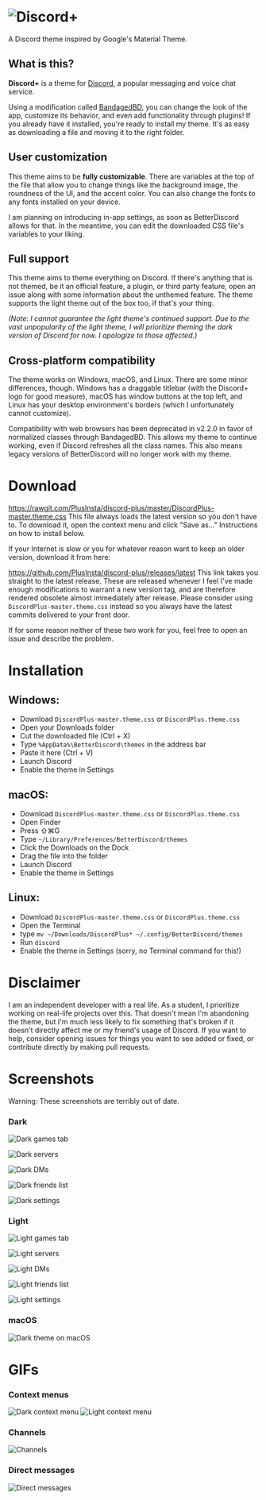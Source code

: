 # ![Discord+](https://github.com/PlusInsta/discord-plus/blob/master/assets/wordmark_black.svg)
A Discord theme inspired by Google's Material Theme.

## What is this?

**Discord+** is a theme for [Discord](https://discordapp.com), a popular messaging and voice chat service.

Using a modification called [BandagedBD](https://github.com/rauenzi/BetterDiscordApp), you can change the look of the app, customize its behavior, and even add functionality through plugins! If you already have it installed, you're ready to install my theme. It's as easy as downloading a file and moving it to the right folder.

## User customization
This theme aims to be **fully customizable**.
There are variables at the top of the file that allow you to change things like the background image, the roundness of the UI, and the accent color. You can also change the fonts to any fonts installed on your device.

I am planning on introducing in-app settings, as soon as BetterDiscord allows for that.
In the meantime, you can edit the downloaded CSS file's variables to your liking.

## Full support
This theme aims to theme everything on Discord.
If there's anything that is not themed, be it an official feature, a plugin, or third party feature, open an issue along with some information about the unthemed feature.
The theme supports the light theme out of the box too, if that's your thing.

_(Note: I cannot guarantee the light theme's continued support. Due to the vast unpopularity of the light theme, I will prioritize theming the dark version of Discord for now. I apologize to those affected.)_

## Cross-platform compatibility
The theme works on Windows, macOS, and Linux. There are some minor differences, though.
Windows has a draggable titlebar (with the Discord+ logo for good measure), macOS has window buttons at the top left, and Linux has your desktop environment's borders (which I unfortunately cannot customize).

Compatibility with web browsers has been deprecated in v2.2.0 in favor of normalized classes through BandagedBD. This allows my theme to continue working, even if Discord refreshes all the class names. This also means legacy versions of BetterDiscord will no longer work with my theme.

# Download
https://rawgit.com/PlusInsta/discord-plus/master/DiscordPlus-master.theme.css
This file always loads the latest version so you don't have to. To download it, open the context menu and click "Save as..." Instructions on how to install below.

If your Internet is slow or you for whatever reason want to keep an older version, download it from here:

https://github.com/PlusInsta/discord-plus/releases/latest
This link takes you straight to the latest release. These are released whenever I feel I've made enough modifications to warrant a new version tag, and are therefore rendered obsolete almost immediately after release. Please consider using `DiscordPlus-master.theme.css` instead so you always have the latest commits delivered to your front door.

If for some reason neither of these two work for you, feel free to open an issue and describe the problem.

# Installation
## **Windows**:
* Download `DiscordPlus-master.theme.css` or `DiscordPlus.theme.css`
* Open your Downloads folder
* Cut the downloaded file (Ctrl + X)
* Type `%AppData%\BetterDiscord\themes` in the address bar
* Paste it here (Ctrl + V)
* Launch Discord
* Enable the theme in Settings

## **macOS**:
* Download `DiscordPlus-master.theme.css` or `DiscordPlus.theme.css`
* Open Finder
* Press ⇧⌘G
* Type `~/Library/Preferences/BetterDiscord/themes`
* Click the Downloads on the Dock
* Drag the file into the folder
* Launch Discord
* Enable the theme in Settings

## **Linux**:
* Download `DiscordPlus-master.theme.css` or `DiscordPlus.theme.css`
* Open the Terminal
* type `mv ~/Downloads/DiscordPlus* ~/.config/BetterDiscord/themes`
* Run `discord`
* Enable the theme in Settings (sorry, no Terminal command for this!)

# Disclaimer
I am an independent developer with a real life. As a student, I prioritize working on real-life projects over this. That doesn't mean I'm abandoning the theme, but I'm much less likely to fix something that's broken if it doesn't directly affect me or my friend's usage of Discord. If you want to help, consider opening issues for things you want to see added or fixed, or contribute directly by making pull requests.

# Screenshots
Warning: These screenshots are terribly out of date.

### Dark
![Dark games tab](https://user-images.githubusercontent.com/38794586/41775584-b37bc50e-7624-11e8-91d5-0d4ee22efd35.png)

![Dark servers](https://dl.dropboxusercontent.com/s/vze8yo4im20s3uf/darkdream_server.png)


![Dark DMs](https://dl.dropboxusercontent.com/s/x7yw375x3fjw1wz/darkdream_dms.png)


![Dark friends list](https://dl.dropboxusercontent.com/s/ogjaoy4gu9hqrv5/darkbulldozer_friends.png)


![Dark settings](https://dl.dropboxusercontent.com/s/weui9zkt8c42pjf/darkdream_settings.png)

### Light
![Light games tab](https://user-images.githubusercontent.com/38794586/41775587-b6bc0ecc-7624-11e8-9cfe-e9449e79d898.png)

![Light servers](https://dl.dropboxusercontent.com/s/jh27kn6kmto74ts/lightdream_server.png)


![Light DMs](https://dl.dropboxusercontent.com/s/o12ltaiopswtipl/lightdream_dms.png)


![Light friends list](https://dl.dropboxusercontent.com/s/nn7hieloidzvs9g/lightbulldozer_friends.png)


![Light settings](https://dl.dropboxusercontent.com/s/zhsujnlcn93cow6/lightdream_settings.png)

### macOS
![Dark theme on macOS](https://user-images.githubusercontent.com/38794586/39621516-549d0af4-4f8f-11e8-8823-4d2a64d14b5d.png)


# GIFs
### Context menus
![Dark context menu](https://user-images.githubusercontent.com/38794586/39408174-f1256814-4bd2-11e8-8e71-375b4006d2a1.gif)
![Light context menu](https://user-images.githubusercontent.com/38794586/39409272-669cbd48-4be4-11e8-842b-34e7a12bfd3f.gif)

### Channels
![Channels](https://user-images.githubusercontent.com/38794586/39408185-0a4060a6-4bd3-11e8-9994-c8e9fde1f547.gif)

### Direct messages
![Direct messages](https://user-images.githubusercontent.com/38794586/39408184-06b3bcda-4bd3-11e8-90ad-558efd2ac5e3.gif)
